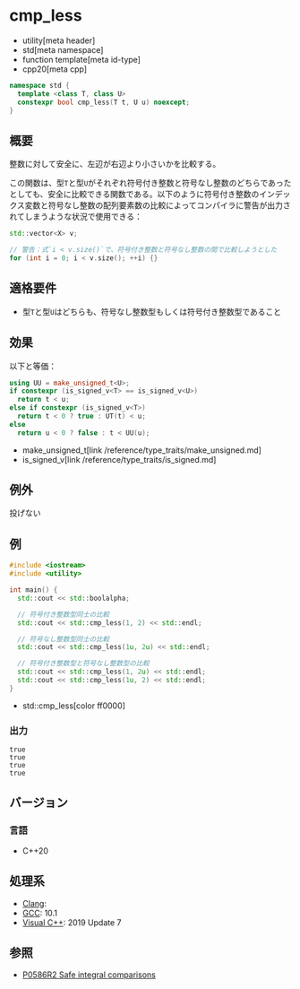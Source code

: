 # cmp_less
* utility[meta header]
* std[meta namespace]
* function template[meta id-type]
* cpp20[meta cpp]

```cpp
namespace std {
  template <class T, class U>
  constexpr bool cmp_less(T t, U u) noexcept;
}
```

## 概要
整数に対して安全に、左辺が右辺より小さいかを比較する。

この関数は、型`T`と型`U`がそれぞれ符号付き整数と符号なし整数のどちらであったとしても、安全に比較できる関数である。以下のように符号付き整数のインデックス変数と符号なし整数の配列要素数の比較によってコンパイラに警告が出力されてしまうような状況で使用できる：

```cpp
std::vector<X> v;

// 警告：式`i < v.size()`で、符号付き整数と符号なし整数の間で比較しようとした
for (int i = 0; i < v.size(); ++i) {}
```


## 適格要件
- 型`T`と型`U`はどちらも、符号なし整数型もしくは符号付き整数型であること


## 効果
以下と等価：

```cpp
using UU = make_unsigned_t<U>;
if constexpr (is_signed_v<T> == is_signed_v<U>)
  return t < u;
else if constexpr (is_signed_v<T>)
  return t < 0 ? true : UT(t) < u;
else
  return u < 0 ? false : t < UU(u);
```
* make_unsigned_t[link /reference/type_traits/make_unsigned.md]
* is_signed_v[link /reference/type_traits/is_signed.md]


## 例外
投げない


## 例
```cpp example
#include <iostream>
#include <utility>

int main() {
  std::cout << std::boolalpha;

  // 符号付き整数型同士の比較
  std::cout << std::cmp_less(1, 2) << std::endl;

  // 符号なし整数型同士の比較
  std::cout << std::cmp_less(1u, 2u) << std::endl;

  // 符号付き整数型と符号なし整数型の比較
  std::cout << std::cmp_less(1, 2u) << std::endl;
  std::cout << std::cmp_less(1u, 2) << std::endl;
}
```
* std::cmp_less[color ff0000]

### 出力
```
true
true
true
true
```

## バージョン
### 言語
- C++20

## 処理系
- [Clang](/implementation.md#clang):
- [GCC](/implementation.md#gcc): 10.1
- [Visual C++](/implementation.md#visual_cpp): 2019 Update 7


## 参照
- [P0586R2 Safe integral comparisons](http://www.open-std.org/jtc1/sc22/wg21/docs/papers/2020/p0586r2.html)
